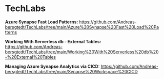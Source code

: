 # TechLabs


**Azure Synapse Fast Load Patterns:** https://github.com/Andreas-bersgtedt/TechLabs/tree/main/Azure%20Synapse%20Fast%20Load%20Patterns

**Working With Serverless db - External Tables:** https://github.com/Andreas-bersgtedt/TechLabs/tree/main/Working%20With%20Serverless%20db%20-%20External%20Tables

**Managing Azure Synapse Analytics via CICD:** https://github.com/Andreas-bersgtedt/TechLabs/tree/main/Synapse%20Workspace%20CICD
